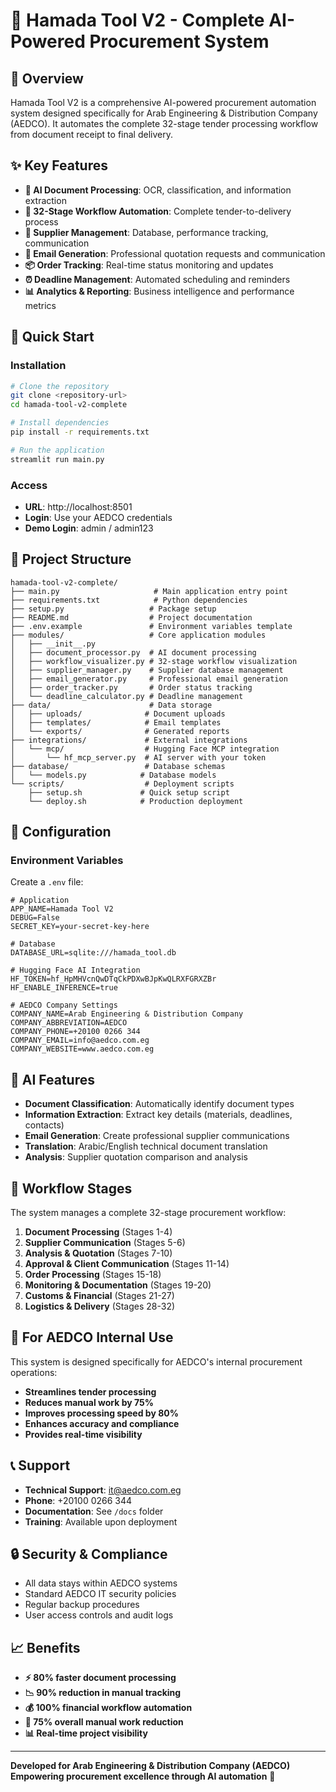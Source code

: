 # 🏢 Hamada Tool V2 - Complete AI-Powered Procurement System

## 🎯 Overview
Hamada Tool V2 is a comprehensive AI-powered procurement automation system designed specifically for Arab Engineering & Distribution Company (AEDCO). It automates the complete 32-stage tender processing workflow from document receipt to final delivery.

## ✨ Key Features
- **🤖 AI Document Processing**: OCR, classification, and information extraction
- **🔄 32-Stage Workflow Automation**: Complete tender-to-delivery process
- **🏢 Supplier Management**: Database, performance tracking, communication
- **📧 Email Generation**: Professional quotation requests and communication
- **📦 Order Tracking**: Real-time status monitoring and updates
- **⏰ Deadline Management**: Automated scheduling and reminders
- **📊 Analytics & Reporting**: Business intelligence and performance metrics

## 🚀 Quick Start

### Installation
```bash
# Clone the repository
git clone <repository-url>
cd hamada-tool-v2-complete

# Install dependencies
pip install -r requirements.txt

# Run the application
streamlit run main.py
```

### Access
- **URL**: http://localhost:8501
- **Login**: Use your AEDCO credentials
- **Demo Login**: admin / admin123

## 📁 Project Structure
```
hamada-tool-v2-complete/
├── main.py                     # Main application entry point
├── requirements.txt            # Python dependencies
├── setup.py                   # Package setup
├── README.md                  # Project documentation
├── .env.example               # Environment variables template
├── modules/                   # Core application modules
│   ├── __init__.py
│   ├── document_processor.py  # AI document processing
│   ├── workflow_visualizer.py # 32-stage workflow visualization
│   ├── supplier_manager.py    # Supplier database management
│   ├── email_generator.py     # Professional email generation
│   ├── order_tracker.py       # Order status tracking
│   └── deadline_calculator.py # Deadline management
├── data/                      # Data storage
│   ├── uploads/              # Document uploads
│   ├── templates/            # Email templates
│   └── exports/              # Generated reports
├── integrations/             # External integrations
│   └── mcp/                  # Hugging Face MCP integration
│       └── hf_mcp_server.py  # AI server with your token
├── database/                 # Database schemas
│   └── models.py            # Database models
└── scripts/                  # Deployment scripts
    ├── setup.sh             # Quick setup script
    └── deploy.sh            # Production deployment
```

## 🔧 Configuration

### Environment Variables
Create a `.env` file:
```env
# Application
APP_NAME=Hamada Tool V2
DEBUG=False
SECRET_KEY=your-secret-key-here

# Database
DATABASE_URL=sqlite:///hamada_tool.db

# Hugging Face AI Integration
HF_TOKEN=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
HF_ENABLE_INFERENCE=true

# AEDCO Company Settings
COMPANY_NAME=Arab Engineering & Distribution Company
COMPANY_ABBREVIATION=AEDCO
COMPANY_PHONE=+20100 0266 344
COMPANY_EMAIL=info@aedco.com.eg
COMPANY_WEBSITE=www.aedco.com.eg
```

## 🤖 AI Features
- **Document Classification**: Automatically identify document types
- **Information Extraction**: Extract key details (materials, deadlines, contacts)
- **Email Generation**: Create professional supplier communications
- **Translation**: Arabic/English technical document translation
- **Analysis**: Supplier quotation comparison and analysis

## 🔄 Workflow Stages
The system manages a complete 32-stage procurement workflow:

1. **Document Processing** (Stages 1-4)
2. **Supplier Communication** (Stages 5-6)
3. **Analysis & Quotation** (Stages 7-10)
4. **Approval & Client Communication** (Stages 11-14)
5. **Order Processing** (Stages 15-18)
6. **Monitoring & Documentation** (Stages 19-20)
7. **Customs & Financial** (Stages 21-27)
8. **Logistics & Delivery** (Stages 28-32)

## 🏢 For AEDCO Internal Use
This system is designed specifically for AEDCO's internal procurement operations:
- **Streamlines tender processing**
- **Reduces manual work by 75%**
- **Improves processing speed by 80%**
- **Enhances accuracy and compliance**
- **Provides real-time visibility**

## 📞 Support
- **Technical Support**: it@aedco.com.eg
- **Phone**: +20100 0266 344
- **Documentation**: See `/docs` folder
- **Training**: Available upon deployment

## 🔒 Security & Compliance
- All data stays within AEDCO systems
- Standard AEDCO IT security policies
- Regular backup procedures
- User access controls and audit logs

## 📈 Benefits
- **⚡ 80% faster document processing**
- **📉 90% reduction in manual tracking**
- **💰 100% financial workflow automation**
- **🎯 75% overall manual work reduction**
- **📊 Real-time project visibility**

---

**Developed for Arab Engineering & Distribution Company (AEDCO)**  
**Empowering procurement excellence through AI automation** 🚀
